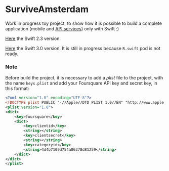 # SurviveAmsterdam

Work in progress toy project, to show how it is possible to build a complete
application (mobile and [API services](https://github.com/darthpelo/SurviveAmsterdam-backend)) only with Swift :)

[Here](https://github.com/darthpelo/SurviveAmsterdam/tree/swift2.3) the Swift 2.3 version.

[Here](https://github.com/darthpelo/SurviveAmsterdam/tree/swift3.0) the Swift 3.0 version. It is still in progress because `R.swift` pod is not ready.

### Note
Before build the project, it is necessary to add a *plist* file to the project, with the name `keys.plist` and add your Foursquare API key and secret key, in this format:
```xml
<?xml version="1.0" encoding="UTF-8"?>
<!DOCTYPE plist PUBLIC "-//Apple//DTD PLIST 1.0//EN" "http://www.apple.com/DTDs/PropertyList-1.0.dtd">
<plist version="1.0">
<dict>
	<key>foursquare</key>
	<dict>
		<key>clientid</key>
		<string></string>
		<key>clientsecret</key>
		<string></string>
		<key>categoryid</key>
		<string>4d4b7105d754a06378d81259</string>
	</dict>
</dict>
</plist>
```
